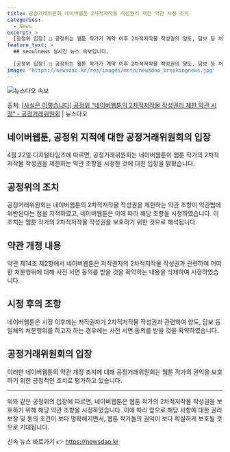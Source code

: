 ```yaml
---
title: 공정거래위원회 네이버웹툰 2차적저작물 작성권리 제한 약관 시정 조치
categories:
  - News
excerpt: >
  [공정위 입장] □ 공정위는 웹툰 작가가 계약 이후 2차적저작물 작성권의 양도, 담보 등 처분행위를 하고자 …
feature_text: >
  ## seoulnews 실시간 뉴스 속보입니다.

  [공정위 입장] □ 공정위는 웹툰 작가가 계약 이후 2차적저작물 작성권의 양도, 담보 등 처분행위를 하고자 …
image: 'https://newsdao.kr/res/images/meta/newsdao_breakingnews.jpg'
---
```


![뉴스다오 속보](https://newsdao.kr/res/images/meta/newsdao_breakingnews.jpg)

<p>출처: <a href="https://newsdao.kr/3655" rel="dofollow">[사실은 이렇습니다] 공정위 “네이버웹툰의 2차적저작물 작성권리 제한 약관 시정” - 공정거래위원회</a> | 뉴스다오</p>

<h2 data-ke-size="size26">네이버웹툰, 공정위 지적에 대한 공정거래위원회의 입장</h2>
<p data-ke-size="size16">4월 22일 디지털타임즈에 따르면, 공정거래위원회는 네이버웹툰이 웹툰 작가의 2차적저작물 작성권을 제한하는 약관 조항을 시정한 것에 대한 입장을 밝혔습니다.</p>

<h2 data-ke-size="size26">공정위의 조치</h2>
<p data-ke-size="size16">공정거래위원회는 네이버웹툰의 2차적저작물 작성권을 제한하는 약관 조항이 약관법에 위반된다는 점을 지적하였고, 네이버웹툰은 이에 따라 해당 조항을 시정하였습니다. 이 조치는 웹툰 작가의 2차적저작물 작성권을 보호하기 위한 것으로 해석됩니다.</p>

<h2 data-ke-size="size26">약관 개정 내용</h2>
<p data-ke-size="size16">약관 제14조 제2항에서 네이버웹툰은 저작권자의 2차적저작물 작성권과 관련하여 어떠한 처분행위에 대해 사전 서면 동의를 받을 것을 확약하는 내용을 삭제하여 시정하였습니다.</p>

<h2 data-ke-size="size26">시정 후의 조항</h2>
<p data-ke-size="size16">네이버웹툰은 시정 이후에는 저작권자가 2차적저작물 작성권과 관련하여 양도, 담보 등 일체의 처분행위를 하고자 하는 경우에는 사전 서면 동의를 받을 것을 확약하였습니다.</p>

<h2 data-ke-size="size26">공정거래위원회의 입장</h2>
<p data-ke-size="size16">이러한 네이버웹툰의 약관 개정 조치에 대해 공정거래위원회는 웹툰 작가의 권익을 보호하기 위한 긍정적인 조치로 평가하고 있습니다.</p>

<hr>

<p data-ke-size="size16">위와 같은 공정위의 입장에 따르면, 네이버웹툰은 웹툰 작가의 2차적저작물 작성권을 보호하기 위해 해당 약관 조항을 시정하였습니다. 이에 따라 앞으로 해당 사항에 대한 권리 보장 및 동의 조건이 보다 명확해지면서, 웹툰 작가들의 권익이 보다 확실하게 보호될 것으로 기대됩니다.</p> 

신속 뉴스 바로가기 👉 <a href="https://newsdao.kr" rel="dofollow">https://newsdao.kr</a>


